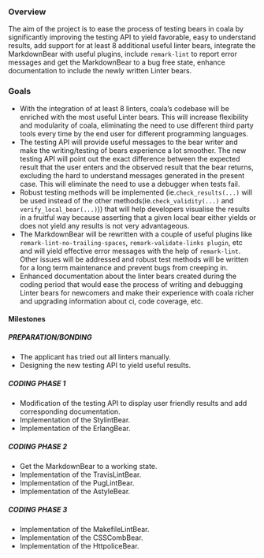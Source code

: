 ### Overview

The aim of the project is to ease the process of testing bears in coala by
significantly improving the testing API to yield favorable, easy to understand
results, add support for at least 8 additional useful linter bears, integrate
the MarkdownBear with useful plugins, include `remark-lint` to report error
messages and get the MarkdownBear to a bug free state, enhance documentation
to include the newly written Linter bears.

### Goals

* With the integration of at least 8 linters, coala’s codebase
  will be enriched with the most useful Linter bears. This will increase
  flexibility and modularity of coala, eliminating the need to use different
  third party tools every time by the end user for different programming
  languages.
* The testing API will provide useful messages to the bear writer and make the
  writing/testing of bears experience a lot smoother. The new testing API will
  point out the exact difference between the expected result that the user
  enters and the observed result that the bear returns, excluding the hard to
  understand messages generated in the present case. This will eliminate the
  need to use a debugger when tests fail.
* Robust testing methods will be implemented (ie.`check_results(...)`
  will be used instead of the other methods(ie.`check_validity(...)` and
  `verify_local_bear(...)`)) that will help developers visualise the results
  in a fruitful way because asserting that a given local bear either yields or
  does not yield any results is not very advantageous.
* The MarkdownBear will be rewritten with a couple of useful plugins like
  `remark-lint-no-trailing-spaces`, `remark-validate-links plugin`, etc and will
  yield effective error messages with the help of `remark-lint`. Other issues
  will be addressed and robust test methods will be written for a long term
  maintenance and prevent bugs from creeping in.
* Enhanced documentation about the linter bears created during the coding period
  that would ease the process of writing  and debugging Linter bears for
  newcomers and make their experience with coala richer and upgrading
  information about ci, code coverage, etc.

#### Milestones

##### PREPARATION/BONDING

* The applicant has tried out all linters manually.
* Designing the new testing API to yield useful results.

##### CODING PHASE 1

* Modification of the testing API to display user friendly results and add
  corresponding documentation.
* Implementation of the StylintBear.
* Implementation of the ErlangBear.

##### CODING PHASE 2

* Get the MarkdownBear to a working state.
* Implementation of the TravisLintBear.
* Implementation of the PugLintBear.
* Implementation of the AstyleBear.

##### CODING PHASE 3

* Implementation of the MakefileLintBear.
* Implementation of the CSSCombBear.
* Implementation of the HttpoliceBear.
